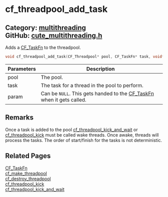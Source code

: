 # cf_threadpool_add_task

Category: [multithreading](https://github.com/RandyGaul/cute_framework/blob/master/docs/api_reference?id=multithreading)  
GitHub: [cute_multithreading.h](https://github.com/RandyGaul/cute_framework/blob/master/include/cute_multithreading.h)  
---

Adds a [CF_TaskFn](https://github.com/RandyGaul/cute_framework/blob/master/docs/multithreading/cf_taskfn.md) to the threadpool.

```cpp
void cf_threadpool_add_task(CF_Threadpool* pool, CF_TaskFn* task, void* param);
```

Parameters | Description
--- | ---
pool | The pool.
task | The task for a thread in the pool to perform.
param | Can be `NULL`. This gets handed to the [CF_TaskFn](https://github.com/RandyGaul/cute_framework/blob/master/docs/multithreading/cf_taskfn.md) when it gets called.

## Remarks

Once a task is added to the pool [cf_threadpool_kick_and_wait](https://github.com/RandyGaul/cute_framework/blob/master/docs/multithreading/cf_threadpool_kick_and_wait.md) or [cf_threadpool_kick](https://github.com/RandyGaul/cute_framework/blob/master/docs/multithreading/cf_threadpool_kick.md) must be called wake threads. Once
awake, threads will process the tasks. The order of start/finish for the tasks is not deterministic.

## Related Pages

[CF_TaskFn](https://github.com/RandyGaul/cute_framework/blob/master/docs/multithreading/cf_taskfn.md)  
[cf_make_threadpool](https://github.com/RandyGaul/cute_framework/blob/master/docs/multithreading/cf_make_threadpool.md)  
[cf_destroy_threadpool](https://github.com/RandyGaul/cute_framework/blob/master/docs/multithreading/cf_destroy_threadpool.md)  
[cf_threadpool_kick](https://github.com/RandyGaul/cute_framework/blob/master/docs/multithreading/cf_threadpool_kick.md)  
[cf_threadpool_kick_and_wait](https://github.com/RandyGaul/cute_framework/blob/master/docs/multithreading/cf_threadpool_kick_and_wait.md)  
